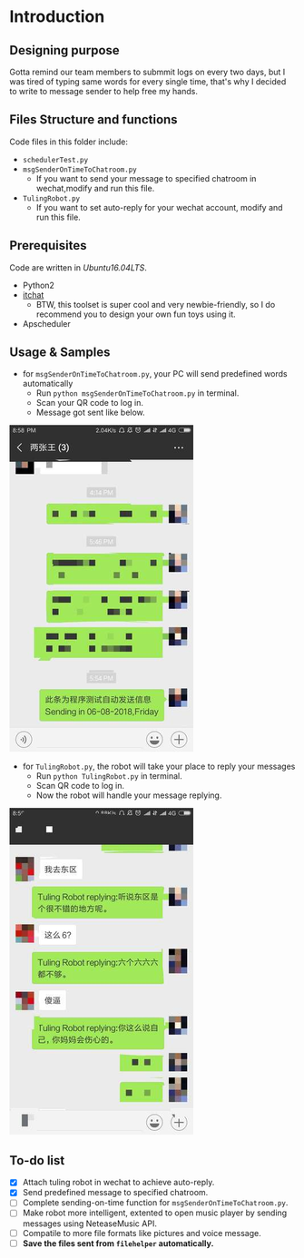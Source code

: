 # Introduction

## Designing purpose

Gotta remind our team members to submmit logs on every two days, but I was tired of typing same words for every single time, that's why I decided to write to message sender to help free my hands.

## Files Structure and functions

Code files in this folder include:
  - `schedulerTest.py`
  - `msgSenderOnTimeToChatroom.py`
	- If you want to send your message to specified chatroom in wechat,modify and run this file.
  - `TulingRobot.py`
	- If you want to set auto-reply for your wechat account, modify and run this file.

## Prerequisites

Code are written in *Ubuntu16.04LTS*.
- Python2
- [itchat](https://github.com/littlecodersh/ItChat)
  - BTW, this toolset is super cool and very newbie-friendly, so I do recommend you to design your own fun toys using it.
- Apscheduler

## Usage & Samples

- for `msgSenderOnTimeToChatroom.py`, your PC will send predefined words automatically
  - Run `python msgSenderOnTimeToChatroom.py` in terminal.
  - Scan your QR code to log in.
  - Message got sent like below.

![msgSender](SamplePics/chatroomSender.jpg)

- for `TulingRobot.py`, the robot will take your place to reply your messages
  - Run `python TulingRobot.py` in terminal.
  - Scan QR code to log in.
  - Now the robot will handle your message replying.

![tulingRobot](SamplePics/robot.jpg)

## To-do list

- [x] Attach tuling robot in wechat to achieve auto-reply.
- [x] Send predefined message to specified chatroom.
- [ ] Complete sending-on-time function for `msgSenderOnTimeToChatroom.py`.
- [ ] Make robot more intelligent, extented to open music player by sending messages using NeteaseMusic API.
- [ ] Compatile to more file formats like pictures and voice message.
- [ ] **Save the files sent from `filehelper` automatically.**
